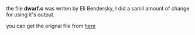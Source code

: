 the file **dwarf.c** was writen by Eli Bendersky, I did a samll amount of change for using it's output.

you can get the orignal file from [here](http://eli.thegreenplace.net/files/prog_code/articles_code/debugger/dwarf_get_func_addr.c)
